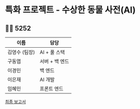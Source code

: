 # 특화 프로젝트 - 수상한 동물 사전(AI)

 ## 🐱‍💻 5252

| 이름          | 담당           |
| ------------- | -------------- |
| 김영수 (팀장) | AI + 풀 스택   |
| 구동엽        | 서버 + 백 엔드 |
| 이경민        | 백 엔드        |
| 이은재        | AI 개발        |
| 임혜민        | 프론트 엔드    |



[최종 보고서](https://www.notion.so/99914cc5c3184e609a8acbfc8808e972)